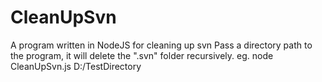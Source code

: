 # CleanUpSvn
A program written in NodeJS for cleaning up svn
        Pass a directory path to the program, it will delete the ".svn" folder recursively.
        eg.
        node CleanUpSvn.js D:/TestDirectory
